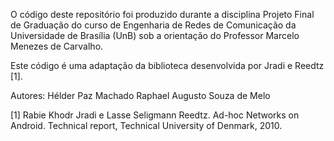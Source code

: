 O código deste repositório foi produzido durante a disciplina Projeto Final de Graduação do curso de Engenharia de Redes
de Comunicação da Universidade de Brasília (UnB) sob a orientação do Professor Marcelo Menezes de Carvalho.

Este código é uma adaptação da biblioteca desenvolvida por Jradi e Reedtz [1].

Autores:
Hélder Paz Machado
Raphael Augusto Souza de Melo

[1] Rabie Khodr Jradi e Lasse Seligmann Reedtz. Ad-hoc Networks on Android. Technical report, Technical University of 
Denmark, 2010.
